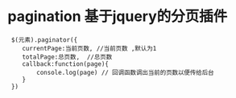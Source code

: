 # pagination   基于jquery的分页插件
```
 $(元素).paginator({
    currentPage:当前页数, //当前页数 ,默认为1
    totalPage:总页数,  //总页数
    callback:function(page){
        console.log(page) // 回调函数调出当前的页数以便传给后台
    }
 })
```
